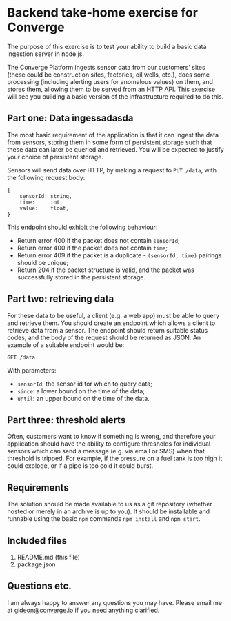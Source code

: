 # Backend take-home exercise for Converge
The purpose of this exercise is to test your ability to build a basic data
ingestion server in node.js.

The Converge Platform ingests sensor data from our customers' sites (these
could be construction sites, factories, oil wells, etc.), does some processing
(including alerting users for anomalous values) on them, and stores them,
allowing them to be served from an HTTP API. This exercise will see you building
a basic version of the infrastructure required to do this.

## Part one: Data ingessadasda
The most basic requirement of the application is that it can ingest the data
from sensors, storing them in some form of persistent storage such that these
data can later be queried and retrieved. You will be expected to justify your
choice of persistent storage.

Sensors will send data over HTTP, by making a request to `PUT /data`, with the
following request body:

    {
        sensorId: string,
        time:     int,
        value:    float,
    }

This endpoint should exhibit the following behaviour:

* Return error 400 if the packet does not contain `sensorId`;
* Return error 400 if the packet does not contain `time`;
* Return error 409 if the packet is a duplicate  - `(sensorId, time)` pairings should
  be unique;
* Return 204 if the packet structure is valid, and the packet was successfully
  stored in the persistent storage.

## Part two: retrieving data

For these data to be useful, a client (e.g. a web app) must be able to query and
retrieve them. You should create an endpoint which allows a client to retrieve
data from a sensor. The endpoint should return suitable status codes, and the
body of the request should be returned as JSON. An example of a suitable
endpoint would be:

    GET /data

With parameters:

* `sensorId`: the sensor id for which to query data;
* `since`: a lower bound on the time of the data;
* `until`: an upper bound on the time of the data.

## Part three: threshold alerts

Often, customers want to know if something is wrong, and therefore your
application should have the ability to configure thresholds for individual
sensors which can send a message (e.g. via email or SMS) when that threshold is
tripped. For example, if the pressure on a fuel tank is too high it could
explode, or if a pipe is too cold it could burst.

## Requirements

The solution should be made available to us as a git repository (whether hosted
or merely in an archive is up to you). It should be installable and runnable
using the basic `npm` commands `npm install` and `npm start`.

## Included files

1. README.md (this file)
3. package.json

## Questions etc.

I am always happy to answer any questions you may have. Please email me at
<gideon@converge.io> if you need anything clarified.
